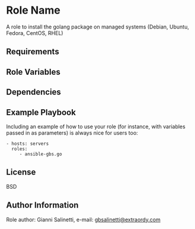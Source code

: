 Role Name
=========

A role to install the golang package on managed systems (Debian, Ubuntu, Fedora, CentOS, RHEL)

Requirements
------------


Role Variables
--------------


Dependencies
------------


Example Playbook
----------------

Including an example of how to use your role (for instance, with variables passed in as parameters) is always nice for users too:

    - hosts: servers
      roles:
         - ansible-gbs.go

License
-------

BSD

Author Information
------------------

Role author: Gianni Salinetti, e-mail: gbsalinetti@extraordy.com
